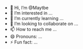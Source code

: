 - 👋 Hi, I’m @Maytbe
- 👀 I’m interested in ...
- 🌱 I’m currently learning ...
- 💞️ I’m looking to collaborate on ...
- 📫 How to reach me ...
- 😄 Pronouns: ...
- ⚡ Fun fact: ...

<!---
Maytbe/Maytbe is a ✨ special ✨ repository because its `README.md` (this file) appears on your GitHub profile.
You can click the Preview link to take a look at your changes.
--->
